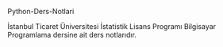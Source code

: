 Python-Ders-Notlari

İstanbul Ticaret Üniversitesi İstatistik Lisans Programı Bilgisayar Programlama dersine ait ders notlarıdır. 
